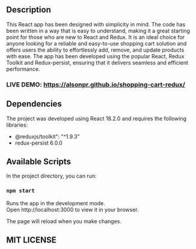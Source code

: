 ## Description

This React app has been designed with simplicity in mind. The code has been written in a way that is easy to understand, making it a great starting point for those who are new to React and Redux. It is an ideal choice for anyone looking for a reliable and easy-to-use shopping cart solution and offers users the ability to effortlessly add, remove, and update products with ease. The app has been developed using the popular React, Redux Toolkit and Redux-persist, ensuring that it delivers seamless and efficient performance. 

### LIVE DEMO: https://alsonpr.github.io/shopping-cart-redux/

## Dependencies
The project was developed using React 18.2.0 and requires the following libraries:

- @reduxjs/toolkit": "^1.9.3" 
- redux-persist 6.0.0

## Available Scripts

In the project directory, you can run:

### `npm start`

Runs the app in the development mode.\
Open http://localhost:3000 to view it in your browser.

The page will reload when you make changes.

## MIT LICENSE
